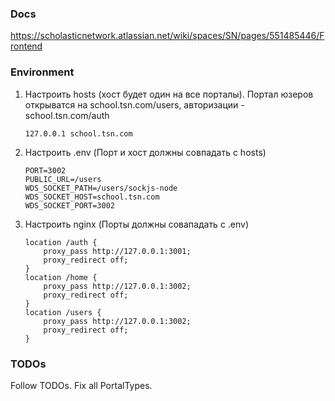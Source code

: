 ### Docs
https://scholasticnetwork.atlassian.net/wiki/spaces/SN/pages/551485446/Frontend

### Environment

1. Настроить hosts (хост будет один на все порталы).
Портал юзеров открыватся на school.tsn.com/users, авторизации - school.tsn.com/auth
    ```
    127.0.0.1 school.tsn.com
    ```

2. Настроить .env (Порт и хост должны совпадать с hosts)

    ```
    PORT=3002
    PUBLIC_URL=/users
    WDS_SOCKET_PATH=/users/sockjs-node
    WDS_SOCKET_HOST=school.tsn.com
    WDS_SOCKET_PORT=3002
    ```

3. Настроить nginx (Порты должны совападать с .env)

    ```
    location /auth {
        proxy_pass http://127.0.0.1:3001;
        proxy_redirect off;
    }
    location /home {
        proxy_pass http://127.0.0.1:3002;
        proxy_redirect off;
    }
    location /users {
        proxy_pass http://127.0.0.1:3002;
        proxy_redirect off;
    }
    ```

### TODOs

Follow TODOs. Fix all PortalTypes.